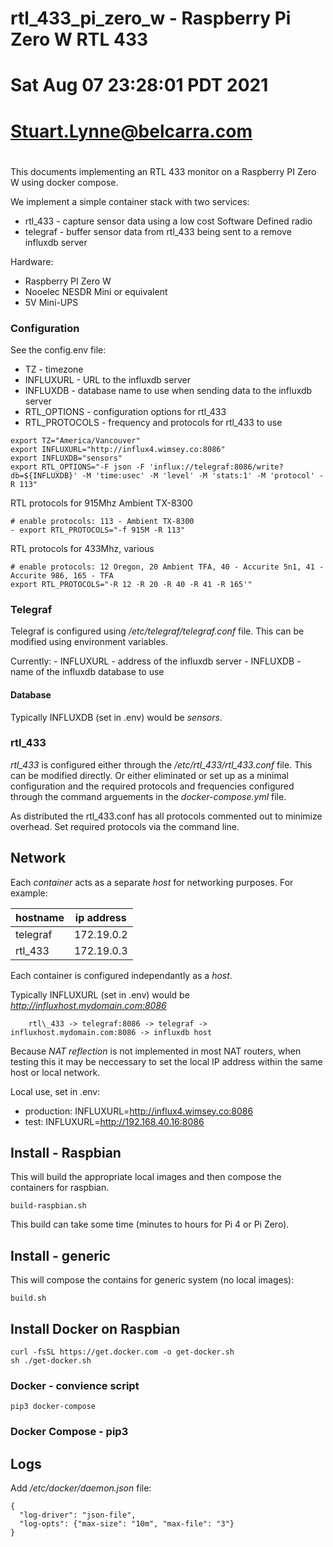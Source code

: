 # rtl\_433\_pi\_zero\_w - Raspberry Pi Zero W RTL 433
# Sat Aug 07 23:28:01 PDT 2021 
# Stuart.Lynne@belcarra.com
# 

This documents implementing an RTL 433 monitor on a Raspberry PI Zero W using docker compose.

We implement a simple container stack with two services:

- rtl\_433 - capture sensor data using a low cost Software Defined radio
- telegraf - buffer sensor data from rtl\_433 being sent to a remove influxdb server

Hardware:
- Raspberry PI Zero W
- Nooelec NESDR Mini or equivalent
- 5V Mini-UPS

### Configuration
See the config.env file:

- TZ - timezone
- INFLUXURL - URL to the influxdb server
- INFLUXDB - database name to use when sending data to the influxdb server
- RTL\_OPTIONS - configuration options for rtl\_433
- RTL\_PROTOCOLS - frequency and protocols for rtl\_433 to use

```
export TZ="America/Vancouver"
export INFLUXURL="http://influx4.wimsey.co:8086"
export INFLUXDB="sensors"
export RTL_OPTIONS="-F json -F 'influx://telegraf:8086/write?db=${INFLUXDB}' -M 'time:usec' -M 'level' -M 'stats:1' -M 'protocol' -R 113"
```

RTL protocols for 915Mhz Ambient TX-8300
```
# enable protocols: 113 - Ambient TX-8300
- export RTL_PROTOCOLS="-f 915M -R 113"
```

RTL protocols for 433Mhz, various
```
# enable protocols: 12 Oregon, 20 Ambient TFA, 40 - Accurite 5n1, 41 - Accurite 986, 165 - TFA
export RTL_PROTOCOLS="-R 12 -R 20 -R 40 -R 41 -R 165'"
```

### Telegraf
Telegraf is configured using */etc/telegraf/telegraf.conf* file. This can be modified
using environment variables.

Currently:
    - INFLUXURL - address of the influxdb server
    - INFLUXDB - name of the influxdb database to use

#### Database

Typically INFLUXDB (set in .env) would be *sensors*.


### rtl\_433

*rtl\_433* is configured either through the */etc/rtl\_433/rtl\_433.conf* file. This can be
modified directly. Or either eliminated or set up as a minimal configuration and the 
required protocols and frequencies configured through the command arguements in the 
*docker-compose.yml* file.

As distributed the rtl\_433.conf has all protocols commented out to minimize overhead. 
Set required protocols via the command line.


## Network

Each *container* acts as a separate *host* for networking purposes. For example:

| hostname | ip address |
| -------- | ---------- |
| telegraf | 172.19.0.2 |
| rtl\_433  | 172.19.0.3 |

Each container is configured independantly as a *host*. 

Typically INFLUXURL (set in .env) would be *http://influxhost.mydomain.com:8086*

```
    rtl\_433 -> telegraf:8086 -> telegraf -> influxhost.mydomain.com:8086 -> influxdb host
```

Because *NAT reflection* is not implemented in most NAT routers, when testing this it
may be neccessary to set the local IP address within the same host or local network.

Local use, set in .env:

- production: INFLUXURL=http://influx4.wimsey.co:8086
- test: INFLUXURL=http://192.168.40.16:8086


## Install - Raspbian

This will build the appropriate local images and then compose the containers for raspbian.

```
build-raspbian.sh
```

This build can take some time (minutes to hours for Pi 4 or Pi Zero).

## Install - generic

This will compose the contains for generic system (no local images):
```
build.sh
```

## Install Docker on Raspbian
```
curl -fsSL https://get.docker.com -o get-docker.sh
sh ./get-docker.sh
```
### Docker - convience script
```
pip3 docker-compose
```

### Docker Compose - pip3

## Logs

Add */etc/docker/daemon.json* file:
```
{
  "log-driver": "json-file",
  "log-opts": {"max-size": "10m", "max-file": "3"}
}
```


